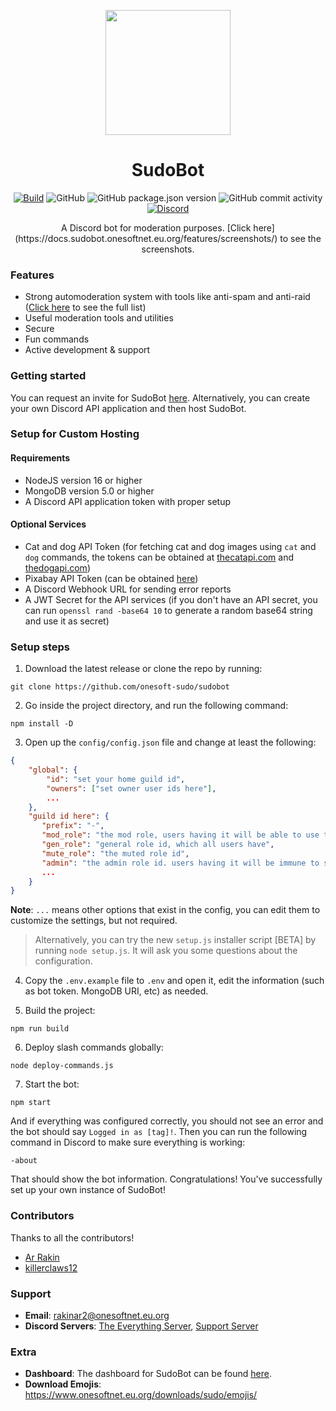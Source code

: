 <p align="center">
<img src="https://res.cloudinary.com/rakinar2/image/upload/v1659628446/SudoBot-new_cvwphw.png" height="200px" width="200px">
</p> 

<h1 align="center">SudoBot</h1>

<p align="center">
<a href="https://github.com/onesoft-sudo/sudobot/actions/workflows/build.yml"><img src="https://github.com/onesoft-sudo/sudobot/actions/workflows/build.yml/badge.svg" alt="Build"></a>
<img src="https://img.shields.io/github/license/onesoft-sudo/sudobot?label=License" alt="GitHub">
<img src="https://img.shields.io/github/package-json/v/onesoft-sudo/sudobot?label=Version" alt="GitHub package.json version">
<img src="https://img.shields.io/github/commit-activity/w/onesoft-sudo/sudobot?label=Commit%20Activity" alt="GitHub commit activity">
<a href="https://discord.gg/892GWhTzgs"><img src="https://img.shields.io/discord/964969362073198652?label=Support+Chat" alt="Discord"></a>
</p>

<p align="center">
A Discord bot for moderation purposes. [Click here](https://docs.sudobot.onesoftnet.eu.org/features/screenshots/) to see the screenshots.
</p>

### Features

- Strong automoderation system with tools like anti-spam and anti-raid ([Click here](https://onesoft-sudo.github.io/sudobot/automoderation/#what-can-the-bot-do) to see the full list)
- Useful moderation tools and utilities 
- Secure
- Fun commands
- Active development & support

### Getting started

You can request an invite for SudoBot [here](https://sudobot.everything-server.ml/).
Alternatively, you can create your own Discord API application and then host SudoBot.

### Setup for Custom Hosting

#### Requirements
* NodeJS version 16 or higher
* MongoDB version 5.0 or higher
* A Discord API application token with proper setup

#### Optional Services
* Cat and dog API Token (for fetching cat and dog images using `cat` and `dog` commands, the tokens can be obtained at [thecatapi.com](https://thecatapi.com) and [thedogapi.com](https://thedogapi.com))
* Pixabay API Token (can be obtained [here](https://pixabay.com/api/docs/))
* A Discord Webhook URL for sending error reports
* A JWT Secret for the API services (if you don't have an API secret, you can run `openssl rand -base64 10` to generate a random base64 string and use it as secret)

### Setup steps

1. Download the latest release or clone the repo by running:

```
git clone https://github.com/onesoft-sudo/sudobot
```

2. Go inside the project directory, and run the following command:

```
npm install -D
```

3. Open up the `config/config.json` file and change at least the following:

```json
{
    "global": {
        "id": "set your home guild id",
        "owners": ["set owner user ids here"],
        ...
    },
    "guild id here": {
       "prefix": "-",
       "mod_role": "the mod role, users having it will be able to use the bot",
       "gen_role": "general role id, which all users have",
       "mute_role": "the muted role id",
       "admin": "the admin role id. users having it will be immune to sudobot.",
       ...
    }
}
```

**Note**: `...` means other options that exist in the config, you can edit them to customize the settings, but not required.

> Alternatively, you can try the new `setup.js` installer script [BETA] by running `node setup.js`. It will ask you some questions about the configuration.

4. Copy the `.env.example` file to `.env` and open it, edit the information (such as bot token. MongoDB URI, etc) as needed.

5. Build the project:

```
npm run build
```

6. Deploy slash commands globally:

```
node deploy-commands.js
```

7. Start the bot:

```
npm start
```

And if everything was configured correctly, you should not see an error and the bot should say `Logged in as [tag]!`.
Then you can run the following command in Discord to make sure everything is working:

```
-about
```

That should show the bot information.
Congratulations! You've successfully set up your own instance of SudoBot!

### Contributors

Thanks to all the contributors!

* [Ar Rakin](https://github.com/virtual-designer)
* [killerclaws12](https://github.com/killerclaws12)

### Support

- **Email**: rakinar2@onesoftnet.eu.org
- **Discord Servers**: [The Everything Server](https://discord.gg/Km7ZcfXT6P), [Support Server](https://discord.gg/892GWhTzgs)

### Extra 

- **Dashboard**: The dashboard for SudoBot can be found [here](https://github.com/onesoft-sudo/sudobot-dashboard).
- **Download Emojis**: https://www.onesoftnet.eu.org/downloads/sudo/emojis/
